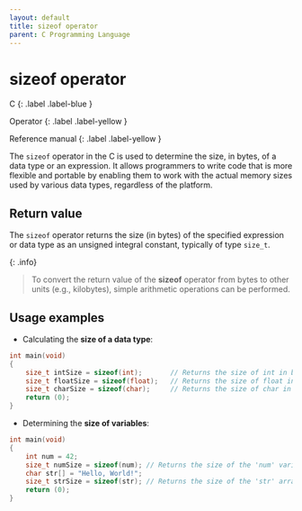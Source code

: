 ```yaml
---
layout: default
title: sizeof operator
parent: C Programming Language
---
```


# sizeof operator

C
{: .label .label-blue }

Operator
{: .label .label-yellow }

Reference manual
{: .label .label-yellow }

The `sizeof` operator in the C is used to determine the size, in bytes, of a data type or an expression. It allows programmers to write code that is more flexible and portable by enabling them to work with the actual memory sizes used by various data types, regardless of the platform.

## Return value

The `sizeof` operator returns the size (in bytes) of the specified expression or data type as an unsigned integral constant, typically of type `size_t`.

{: .info}
> To convert the return value of the **sizeof** operator from bytes to other units (e.g., kilobytes), simple arithmetic operations can be performed.

## Usage examples

- Calculating the **size of a data type**:

```c
int main(void)
{
    size_t intSize = sizeof(int);       // Returns the size of int in bytes
    size_t floatSize = sizeof(float);   // Returns the size of float in bytes
    size_t charSize = sizeof(char);     // Returns the size of char in bytes
    return (0);
}
```

- Determining the **size of variables**:

```c
int main(void)
{
    int num = 42;
    size_t numSize = sizeof(num); // Returns the size of the 'num' variable in bytes
    char str[] = "Hello, World!";
    size_t strSize = sizeof(str); // Returns the size of the 'str' array in bytes
    return (0);
}
```
